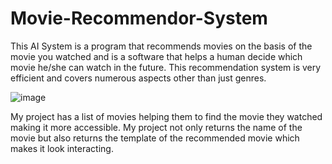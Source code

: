 # Movie-Recommendor-System


This AI System is a program that recommends movies on the basis of the movie you watched and is a software that helps a human decide which movie he/she can watch in the future. This recommendation system is very efficient and covers numerous aspects other than just genres.


![image](https://user-images.githubusercontent.com/113672340/190845765-20b71bba-1bbc-440a-a23e-f5566e372eb4.png)


My project has a list of movies helping them to find the movie they watched making it more accessible.
My project not only returns the name of the movie but also returns the template of the recommended movie which makes it look interacting.
